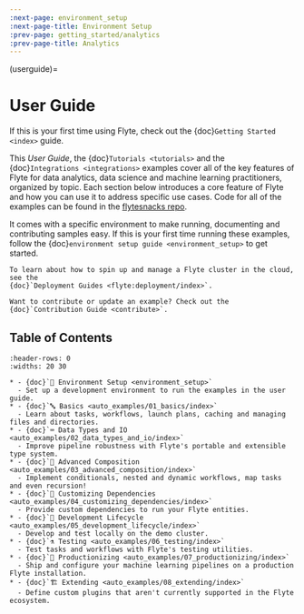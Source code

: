 ```yaml
---
:next-page: environment_setup
:next-page-title: Environment Setup
:prev-page: getting_started/analytics
:prev-page-title: Analytics
---
```


(userguide)=

# User Guide

If this is your first time using Flyte, check out the {doc}`Getting Started <index>` guide.

This _User Guide_, the {doc}`Tutorials <tutorials>` and the {doc}`Integrations <integrations>` examples cover all of
the key features of Flyte for data analytics, data science and machine learning practitioners, organized by topic. Each
section below introduces a core feature of Flyte and how you can use it to address specific use cases. Code for all
of the examples can be found in the [flytesnacks repo](https://github.com/flyteorg/flytesnacks).

It comes with a specific environment to make running, documenting
and contributing samples easy. If this is your first time running these examples, follow the
{doc}`environment setup guide <environment_setup>` to get started.

```{tip}
To learn about how to spin up and manage a Flyte cluster in the cloud, see the
{doc}`Deployment Guides <flyte:deployment/index>`.
```

```{note}
Want to contribute or update an example? Check out the {doc}`Contribution Guide <contribute>`.
```

## Table of Contents

```{list-table}
:header-rows: 0
:widths: 20 30

* - {doc}`🌳 Environment Setup <environment_setup>`
  - Set up a development environment to run the examples in the user guide.
* - {doc}`🔤 Basics <auto_examples/01_basics/index>`
  - Learn about tasks, workflows, launch plans, caching and managing files and directories.
* - {doc}`⌨️ Data Types and IO <auto_examples/02_data_types_and_io/index>`
  - Improve pipeline robustness with Flyte's portable and extensible type system.
* - {doc}`🔮 Advanced Composition <auto_examples/03_advanced_composition/index>`
  - Implement conditionals, nested and dynamic workflows, map tasks and even recursion!
* - {doc}`🧩 Customizing Dependencies <auto_examples/04_customizing_dependencies/index>`
  - Provide custom dependencies to run your Flyte entities.
* - {doc}`🏡 Development Lifecycle <auto_examples/05_development_lifecycle/index>`
  - Develop and test locally on the demo cluster.
* - {doc}`⚗️ Testing <auto_examples/06_testing/index>`
  - Test tasks and workflows with Flyte's testing utilities.
* - {doc}`🚢 Productionizing <auto_examples/07_productionizing/index>`
  - Ship and configure your machine learning pipelines on a production Flyte installation.
* - {doc}`🏗 Extending <auto_examples/08_extending/index>`
  - Define custom plugins that aren't currently supported in the Flyte ecosystem.
```
